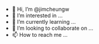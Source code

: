 - 👋 Hi, I’m @jimcheungw
- 👀 I’m interested in ...
- 🌱 I’m currently learning ...
- 💞️ I’m looking to collaborate on ...
- 📫 How to reach me ...

<!---
jimcheungw/jimcheungw is a ✨ special ✨ repository because its `README.md` (this file) appears on your GitHub profile.
You can click the Preview link to take a look at your changes.
--->
